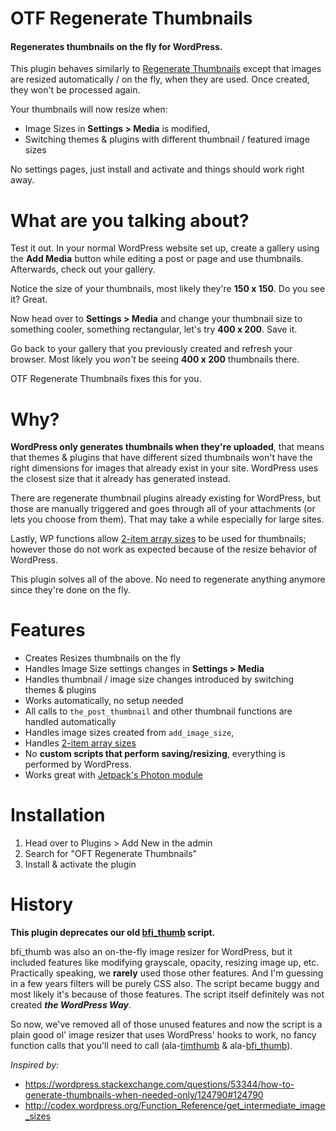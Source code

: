 # OTF Regenerate Thumbnails

#### Regenerates thumbnails on the fly for WordPress. 

This plugin behaves similarly to [Regenerate Thumbnails](https://wordpress.org/plugins/regenerate-thumbnails/) except that images are resized automatically / on the fly, when they are used. Once created, they won't be processed again.

Your thumbnails will now resize when:
* Image Sizes in **Settings > Media** is modified,
* Switching themes & plugins with different thumbnail / featured image sizes

No settings pages, just install and activate and things should work right away.

# What are you talking about?

Test it out. In your normal WordPress website set up, create a gallery using the **Add Media** button while editing a post or page and use thumbnails. Afterwards, check out your gallery.

Notice the size of your thumbnails, most likely they're **150 x 150**. Do you see it? Great.

Now head over to **Settings > Media** and change your thumbnail size to something cooler, something rectangular, let's try **400 x 200**. Save it.

Go back to your gallery that you previously created and refresh your browser. Most likely you *won't* be seeing **400 x 200** thumbnails there.

OTF Regenerate Thumbnails fixes this for you.

# Why?

**WordPress only generates thumbnails when they're uploaded**, that means that themes &amp; plugins that have different sized thumbnails won't have the right dimensions for images that already exist in your site. WordPress uses the closest size that it already has generated instead.

There are regenerate thumbnail plugins already existing for WordPress, but those are manually triggered and goes through all of your attachments (or lets you choose from them). That may take a while especially for large sites.

Lastly, WP functions allow [2-item array sizes](http://codex.wordpress.org/Function_Reference/the_post_thumbnail) to be used for thumbnails; however those do not work as expected because of the resize behavior of WordPress.

This plugin solves all of the above. No need to regenerate anything anymore since they're done on the fly.

# Features

* Creates Resizes thumbnails on the fly
* Handles Image Size settings changes in **Settings > Media**
* Handles thumbnail / image size changes introduced by switching themes & plugins
* Works automatically, no setup needed
* All calls to `the_post_thumbnail` and other thumbnail functions are handled automatically
* Handles image sizes created from `add_image_size`,
* Handles [2-item array sizes](http://codex.wordpress.org/Function_Reference/the_post_thumbnail)
* No **custom scripts that perform saving/resizing**, everything is performed by WordPress.
* Works great with [Jetpack's Photon module](http://jetpack.me/support/photon/)

# Installation

1. Head over to Plugins > Add New in the admin
2. Search for "OFT Regenerate Thumbnails"
3. Install & activate the plugin

# History

**This plugin deprecates our old [bfi_thumb](https://github.com/bfintal/bfi_thumb) script.**

bfi_thumb was also an on-the-fly image resizer for WordPress, but it included features like modifying grayscale, opacity, resizing image up, etc. Practically speaking, we **rarely** used those other features. And I'm guessing in a few years filters will be purely CSS also. The script became buggy and most likely it's because of those features. The script itself definitely was not created ***the WordPress Way***.

So now, we've removed all of those unused features and now the script is a plain good ol' image resizer that uses WordPress' hooks to work, no fancy function calls that you'll need to call (ala-[timthumb](http://www.binarymoon.co.uk/projects/timthumb/) & ala-[bfi_thumb](https://github.com/bfintal/bfi_thumb)).

*Inspired by:*
* https://wordpress.stackexchange.com/questions/53344/how-to-generate-thumbnails-when-needed-only/124790#124790
* http://codex.wordpress.org/Function_Reference/get_intermediate_image_sizes
